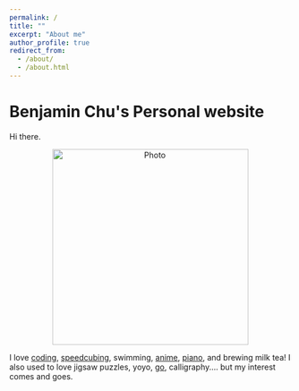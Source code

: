 ```yaml
---
permalink: /
title: ""
excerpt: "About me"
author_profile: true
redirect_from: 
  - /about/
  - /about.html
---
```


Benjamin Chu's Personal website
====
Hi there.

<!-- ![](https://biona001.github.io/images/IMG_2331.jpg) -->

<p align="center">
  <img src="https://biona001.github.io/images/IMG_2331.jpg" alt="Photo" style="width: 350px;"/> 
</p> 


I love [coding](https://github.com/biona001), [speedcubing](https://www.worldcubeassociation.org/persons/2012CHUB01), swimming, [anime](https://myanimelist.net/animelist/biona001), [piano](https://www.youtube.com/watch?v=VZS6yb8rXX8), and brewing milk tea! I also used to love jigsaw puzzles, yoyo,  [go](https://online-go.com/player/211599/), calligraphy.... but my interest comes and goes. 
